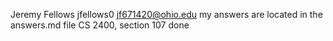 Jeremy Fellows jfellows0 jf671420@ohio.edu my answers are located in the answers.md file
CS 2400, section 107
done
